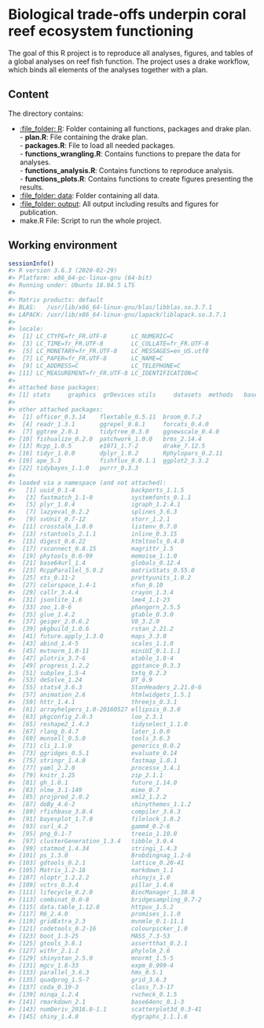 
<!-- README.md is generated from README.Rmd. Please edit that file -->

# Biological trade-offs underpin coral reef ecosystem functioning

<!-- badges: start -->

<!-- badges: end -->

The goal of this R project is to reproduce all analyses, figures, and
tables of a global analyses on reef fish function. The project uses a
drake workflow, which binds all elements of the analyses together with a
plan.

## Content

The directory contains:

  - [:file\_folder: R](/R): Folder containing all functions, packages
    and drake plan.  
    \- **plan.R**: File containing the drake plan.  
    \- **packages.R**: File to load all needed packages.  
    \- **functions\_wrangling.R**: Contains functions to prepare the
    data for analyses.  
    \- **functions\_analysis.R**: Contains functions to reproduce
    analysis.  
    \- **functions\_plots.R**: Contains functions to create figures
    presenting the results.  
  - [:file\_folder: data](/data): Folder containing all data.
  - [:file\_folder: output](/text): All output including results and figures
    for publication.
  - make.R File: Script to run the whole project.

## Working environment

``` r
sessionInfo()
#> R version 3.6.3 (2020-02-29)
#> Platform: x86_64-pc-linux-gnu (64-bit)
#> Running under: Ubuntu 18.04.5 LTS
#> 
#> Matrix products: default
#> BLAS:   /usr/lib/x86_64-linux-gnu/blas/libblas.so.3.7.1
#> LAPACK: /usr/lib/x86_64-linux-gnu/lapack/liblapack.so.3.7.1
#> 
#> locale:
#>  [1] LC_CTYPE=fr_FR.UTF-8       LC_NUMERIC=C              
#>  [3] LC_TIME=fr_FR.UTF-8        LC_COLLATE=fr_FR.UTF-8    
#>  [5] LC_MONETARY=fr_FR.UTF-8    LC_MESSAGES=en_US.utf8    
#>  [7] LC_PAPER=fr_FR.UTF-8       LC_NAME=C                 
#>  [9] LC_ADDRESS=C               LC_TELEPHONE=C            
#> [11] LC_MEASUREMENT=fr_FR.UTF-8 LC_IDENTIFICATION=C       
#> 
#> attached base packages:
#> [1] stats     graphics  grDevices utils     datasets  methods   base     
#> 
#> other attached packages:
#>  [1] officer_0.3.14    flextable_0.5.11  broom_0.7.2      
#>  [4] readr_1.3.1       ggrepel_0.8.1     forcats_0.4.0    
#>  [7] ggtree_2.0.1      tidytree_0.3.0    ggnewscale_0.4.0 
#> [10] fishualize_0.2.0  patchwork_1.0.0   brms_2.14.4      
#> [13] Rcpp_1.0.5        e1071_1.7-2       drake_7.12.5     
#> [16] tidyr_1.0.0       dplyr_1.0.2       Rphylopars_0.2.11
#> [19] ape_5.3           fishflux_0.0.1.1  ggplot2_3.3.2    
#> [22] tidybayes_1.1.0   purrr_0.3.3      
#> 
#> loaded via a namespace (and not attached):
#>   [1] uuid_0.1-4                backports_1.1.5          
#>   [3] fastmatch_1.1-0           systemfonts_0.1.1        
#>   [5] plyr_1.8.4                igraph_1.2.4.1           
#>   [7] lazyeval_0.2.2            splines_3.6.3            
#>   [9] svUnit_0.7-12             storr_1.2.1              
#>  [11] crosstalk_1.0.0           listenv_0.7.0            
#>  [13] rstantools_2.1.1          inline_0.3.15            
#>  [15] digest_0.6.22             htmltools_0.4.0          
#>  [17] rsconnect_0.8.15          magrittr_1.5             
#>  [19] phytools_0.6-99           memoise_1.1.0            
#>  [21] base64url_1.4             globals_0.12.4           
#>  [23] RcppParallel_5.0.2        matrixStats_0.55.0       
#>  [25] xts_0.11-2                prettyunits_1.0.2        
#>  [27] colorspace_1.4-1          xfun_0.10                
#>  [29] callr_3.4.4               crayon_1.3.4             
#>  [31] jsonlite_1.6              lme4_1.1-23              
#>  [33] zoo_1.8-6                 phangorn_2.5.5           
#>  [35] glue_1.4.2                gtable_0.3.0             
#>  [37] geiger_2.0.6.2            V8_3.2.0                 
#>  [39] pkgbuild_1.0.6            rstan_2.21.2             
#>  [41] future.apply_1.3.0        maps_3.3.0               
#>  [43] abind_1.4-5               scales_1.1.0             
#>  [45] mvtnorm_1.0-11            miniUI_0.1.1.1           
#>  [47] plotrix_3.7-6             xtable_1.8-4             
#>  [49] progress_1.2.2            ggstance_0.3.3           
#>  [51] subplex_1.5-4             txtq_0.2.3               
#>  [53] deSolve_1.24              DT_0.9                   
#>  [55] stats4_3.6.3              StanHeaders_2.21.0-6     
#>  [57] animation_2.6             htmlwidgets_1.5.1        
#>  [59] httr_1.4.1                threejs_0.3.1            
#>  [61] arrayhelpers_1.0-20160527 ellipsis_0.3.0           
#>  [63] pkgconfig_2.0.3           loo_2.3.1                
#>  [65] reshape2_1.4.3            tidyselect_1.1.0         
#>  [67] rlang_0.4.7               later_1.0.0              
#>  [69] munsell_0.5.0             tools_3.6.3              
#>  [71] cli_1.1.0                 generics_0.0.2           
#>  [73] ggridges_0.5.1            evaluate_0.14            
#>  [75] stringr_1.4.0             fastmap_1.0.1            
#>  [77] yaml_2.2.0                processx_3.4.1           
#>  [79] knitr_1.25                zip_2.1.1                
#>  [81] gh_1.0.1                  future_1.14.0            
#>  [83] nlme_3.1-149              mime_0.7                 
#>  [85] projpred_2.0.2            xml2_1.2.2               
#>  [87] doBy_4.6-2                shinythemes_1.1.2        
#>  [89] rfishbase_3.0.4           compiler_3.6.3           
#>  [91] bayesplot_1.7.0           filelock_1.0.2           
#>  [93] curl_4.2                  gamm4_0.2-6              
#>  [95] png_0.1-7                 treeio_1.10.0            
#>  [97] clusterGeneration_1.3.4   tibble_3.0.4             
#>  [99] statmod_1.4.34            stringi_1.4.3            
#> [101] ps_1.3.0                  Brobdingnag_1.2-6        
#> [103] gdtools_0.2.1             lattice_0.20-41          
#> [105] Matrix_1.2-18             markdown_1.1             
#> [107] nloptr_1.2.2.2            shinyjs_1.0              
#> [109] vctrs_0.3.4               pillar_1.4.6             
#> [111] lifecycle_0.2.0           BiocManager_1.30.8       
#> [113] combinat_0.0-8            bridgesampling_0.7-2     
#> [115] data.table_1.12.8         httpuv_1.5.2             
#> [117] R6_2.4.0                  promises_1.1.0           
#> [119] gridExtra_2.3             mvnmle_0.1-11.1          
#> [121] codetools_0.2-16          colourpicker_1.0         
#> [123] boot_1.3-25               MASS_7.3-53              
#> [125] gtools_3.8.1              assertthat_0.2.1         
#> [127] withr_2.1.2               phylolm_2.6              
#> [129] shinystan_2.5.0           mnormt_1.5-5             
#> [131] mgcv_1.8-33               expm_0.999-4             
#> [133] parallel_3.6.3            hms_0.5.1                
#> [135] quadprog_1.5-7            grid_3.6.3               
#> [137] coda_0.19-3               class_7.3-17             
#> [139] minqa_1.2.4               rvcheck_0.1.5            
#> [141] rmarkdown_2.1             base64enc_0.1-3          
#> [143] numDeriv_2016.8-1.1       scatterplot3d_0.3-41     
#> [145] shiny_1.4.0               dygraphs_1.1.1.6
```
